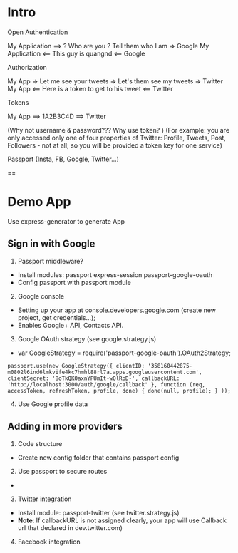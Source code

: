 # Intro

Open Authentication

My Application ==> ? Who are you ? Tell them who I am => Google
My Application <== This guy is quangnd <== Google

Authorization

My App => Let me see your tweets => Let's them see my tweets => Twitter
My App <== Here is a token to get to his tweet <== Twitter

Tokens

My App ==>  1A2B3C4D ==> Twitter

(Why not username & password??? Why use token? )
(For example: you are only accessed only one of four properties of Twitter: Profile, Tweets, Post, Followers - not at all; so you will be provided a token key for one service)

Passport (Insta, FB, Google, Twitter...)

==
# Demo App

Use express-generator to generate App

## Sign in with Google
1. Passport middleware?
  - Install modules: passport express-session passport-google-oauth
  - Config passport with passport module
2. Google console
  - Setting up your app at console.developers.google.com (create new project, get credentials...);
  - Enables Google+ API, Contacts API.

3. Google OAuth strategy (see google.strategy.js)
  - var GoogleStrategy = require('passport-google-oauth').OAuth2Strategy;

  `passport.use(new GoogleStrategy({
    clientID: '358160442875-m0802l6ind6lmkvife4kc7hmhl88rl7a.apps.googleusercontent.com',
    clientSecret: '8oTkQKOaxnYPUmIt-wOlRpD-',
    callbackURL: 'http://localhost:3000/auth/google/callback'
  },
    function (req, accessToken, refreshToken, profile, done) {
      done(null, profile);
    }
  ));`

4. Use Google profile data

## Adding in more providers
1. Code structure
  - Create new config folder that contains passport config
2. Use passport to secure routes
  - 
3. Twitter integration
  - Install module: passport-twitter (see twitter.strategy.js)
  - **Note**: If callbackURL is not assigned clearly, your app will use Callback url that declared in dev.twitter.com)
4. Facebook integration